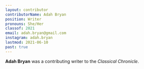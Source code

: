 ```yaml
---
layout: contributor
contributorName: Adah Bryan
position: Writer
pronouns: She/Her
classof: 2021
email: adah.bryan@gmail.com
instagram: adah.bryan
lastmod: 2021-06-10
past: true
---
```

**Adah Bryan** was a contributing writer to the *Classical Chronicle*.

